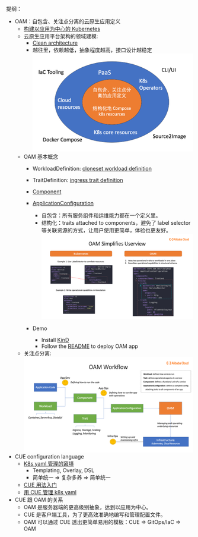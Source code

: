 提纲：
- OAM：自包含、关注点分离的云原生应用定义
    - [构建以应用为中心的 Kubernetes](https://zhuanlan.zhihu.com/p/183857762)
    - 云原生应用平台架构的领域建模:
        -  [Clean architecture](https://medium.com/@hatajoe/clean-architecture-in-go-4030f11ec1b1)
        - 越往里，依赖越低，抽象程度越高，接口设计越稳定
        ![img/oam-domain-arch.jpg](./img/oam-domain-arch.jpg)
    - OAM 基本概念
        - WorkloadDefinition: [cloneset workload definition](https://github.com/oam-dev/catalog/blob/master/workloads/cloneset/workloadDefinition.yaml)
        - TraitDefinition: [ingress trait definition](https://github.com/oam-dev/catalog/blob/master/traits/ingresstrait/config/oam/trait_definition.yaml)
        - [Component](https://github.com/oam-dev/samples/tree/master/2.ServiceTracker_App/Components)
        - [ApplicationConfiguration](https://github.com/oam-dev/samples/blob/master/2.ServiceTracker_App/ApplicationConfiguration/tracker-app-config-managed.yaml)
            - 自包含：所有服务组件和运维能力都在一个定义里。
            - 结构化：traits attached to components，避免了 label selector 等关联资源的方式，让用户使用更简单，体验也更友好。
				![oam-simplify-view.png](.//img/oam-simplify-view.png)

        - Demo
            - Install [KinD](https://kind.sigs.k8s.io/docs/user/quick-start/#installation)
            - Follow the [README](./oam/README.md) to deploy OAM app
    - 关注点分离:
![oam-workflow.png](./img/oam-workflow.png)
- CUE configuration language
    - [K8s yaml 管理的窘境](https://blog.cedriccharly.com/post/20191109-the-configuration-complexity-curse/)
        - Templating, Overlay, DSL
        - 简单统一 ⇒ 复杂多养 ⇒ 简单统一
    - [CUE 用法入门](https://cuelang.org/docs/tutorials/tour/intro/)
    - [用 CUE 管理 k8s yaml](https://github.com/cuelang/cue/blob/v0.2.2/doc/tutorial/kubernetes/README.md)
- CUE 跟 OAM 的关系
    - OAM 是服务器端的更高级别抽象，达到以应用为中心。
    - CUE 是客户端工具，为了更高效准确地编写和管理配置文件。
    - OAM 可以通过 CUE 透出更简单易用的模板：CUE ⇒ GitOps/IaC ⇒ OAM
